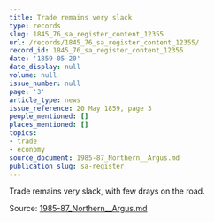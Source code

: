 ```yaml
---
title: Trade remains very slack
type: records
slug: 1845_76_sa_register_content_12355
url: /records/1845_76_sa_register_content_12355/
record_id: 1845_76_sa_register_content_12355
date: '1859-05-20'
date_display: null
volume: null
issue_number: null
page: '3'
article_type: news
issue_reference: 20 May 1859, page 3
people_mentioned: []
places_mentioned: []
topics:
- trade
- economy
source_document: 1985-87_Northern__Argus.md
publication_slug: sa-register
---
```


Trade remains very slack, with few drays on the road.

Source: [1985-87_Northern__Argus.md](/downloads/markdown/1985-87_Northern__Argus.md)
